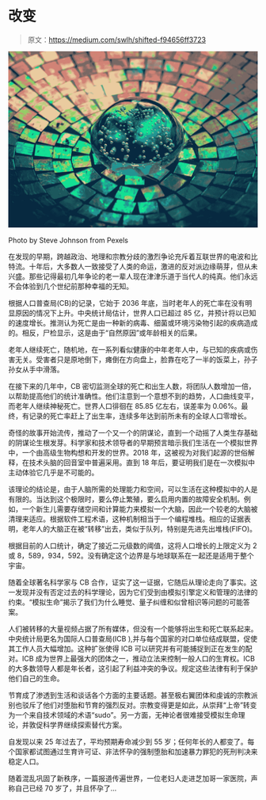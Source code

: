 # 改变

> 原文：<https://medium.com/swlh/shifted-f94656ff3723>

![](img/7406df3b926ac96c0df4ce2f3a424004.png)

Photo by Steve Johnson from Pexels

在发现的早期，跨越政治、地理和宗教分歧的激烈争论充斥着互联世界的电波和比特流。十年后，大多数人一致接受了人类的命运，激进的反对派边缘萌芽，但从未兴盛。那些记得最初几年争论的老一辈人现在津津乐道于当代人的纯真。他们永远不会体验到几个世纪前那种幸福的无知。

根据人口普查局(CB)的记录，它始于 2036 年底，当时老年人的死亡率在没有明显原因的情况下上升。中央统计局估计，世界人口已超过 85 亿，并预计将以已知的速度增长。推测认为死亡是由一种新的病毒、细菌或环境污染物引起的疾病造成的。相反，尸检显示，这是由于“自然原因”或年龄相关的后果。

老年人继续死亡，随机地，在一系列看似健康的中年老年人中，与已知的疾病或伤害无关。受害者只是原地倒下，瘫倒在方向盘上，脸靠在吃了一半的饭菜上，孙子孙女从手中滑落。

在接下来的几年中，CB 密切监测全球的死亡和出生人数，将团队人数增加一倍，以帮助提高他们的统计准确性。他们注意到一个意想不到的趋势，人口曲线变平，而老年人继续神秘死亡。世界人口徘徊在 85.85 亿左右，误差率为 0.06%。最终，有记录的死亡率赶上了出生率，连续多年达到前所未有的全球人口零增长。

奇怪的故事开始流传，推动了一个又一个的阴谋论，直到一个动摇了人类生存基础的阴谋论生根发芽。科学家和技术领导者的早期预言暗示我们生活在一个模拟世界中，一个由高级生物构想和开发的世界。2018 年，这被视为对我们起源的世俗解释，在技术头脑的回音室中普遍采用。直到 18 年后，要证明我们是在一次模拟中主动体验它几乎是不可能的。

该理论的结论是，由于人脑所需的处理能力和空间，可以生活在这种模拟中的人是有限的。当达到这个极限时，要么停止繁殖，要么启用内置的故障安全机制。例如，一个新生儿需要存储空间和计算能力来模拟一个大脑，因此一个较老的大脑被清理来适应。根据软件工程术语，这种机制相当于一个编程堆栈。相应的证据表明，老年人的大脑正在被“转移”出去，类似于队列，特别是先进先出堆栈(FIFO)。

根据目前的人口统计，确定了接近二元级数的阈值，这将人口增长的上限定义为 2 或 8，589，934，592。没有确定这个边界是与地球联系在一起还是适用于整个宇宙。

随着全球著名科学家与 CB 合作，证实了这一证据，它随后从理论走向了事实。这一发现并没有否定过去的科学理论，因为它们受到由模拟引擎定义和管理的法律的约束。“模拟生命”揭示了我们为什么睡觉、量子纠缠和似曾相识等问题的可能答案。

人们被转移的大量视频占据了所有媒体，但没有一个能够将出生和死亡联系起来。中央统计局更名为国际人口普查局(ICB ),并与每个国家的对口单位结成联盟，促使其工作人员大幅增加。这种扩张使得 ICB 可以研究并有可能捕捉到正在发生的配对。ICB 成为世界上最强大的团体之一，推动立法来控制一般人口的生育权。ICB 的大多数领导人都是年长者，这引起了利益冲突的争议。规定这些法律有利于保护他们自己的生命。

节育成了渗透到生活和谈话各个方面的主要话题。甚至极右翼团体和虔诚的宗教派别也驳斥了他们对堕胎和节育的强烈反对。宗教变得更是如此，从崇拜“上帝”转变为一个来自技术领域的术语“sudo”。另一方面，无神论者很难接受模拟生命理论，并敦促科学界继续探索替代方案。

自发现以来 25 年过去了，平均预期寿命减少到 55 岁；任何年长的人都变了。每个国家都试图通过生育许可证、非法怀孕的强制堕胎和加速暴力罪犯的死刑判决来稳定人口。

随着混乱巩固了新秩序，一篇报道传遍世界，一位老妇人走进芝加哥一家医院，声称自己已经 70 岁了，并且怀孕了…